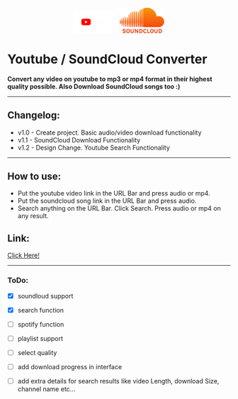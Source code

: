 <p align="middle">
  <img src="./public/logos/yt.png" width="100"/>
  <img src="./public/logos/sc.png" width="100" /> 
</p>

# Youtube / SoundCloud Converter

**Convert any video on youtube to mp3 or mp4 format in their highest quality possible. Also Download SoundCloud songs too :)**

---
## Changelog:
- v1.0 - Create project. Basic audio/video download functionality
- v1.1 - SoundCloud Download Functionality
- v1.2 - Design Change. Youtube Search Functionality 

---

## How to use:
- Put the youtube video link in the URL Bar and press audio or mp4.
- Put the soundcloud song link in the URL Bar and press audio.
- Search anything on the URL Bar. Click Search. Press audio or mp4 on any result.

## Link:
[Click Here!](http://denisytdl.herokuapp.com/)

---
### ToDo:
- [x] soundloud support
- [x] search function
- [ ] spotify function
- [ ] playlist support
- [ ] select quality
- [ ] add download progress in interface
- [ ] add extra details for search results like video Length, download Size, channel name etc...

